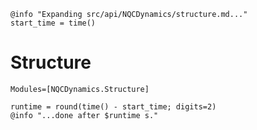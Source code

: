 ```@setup logging
@info "Expanding src/api/NQCDynamics/structure.md..."
start_time = time()
```
# Structure

```@autodocs
Modules=[NQCDynamics.Structure]
```
```@setup logging
runtime = round(time() - start_time; digits=2)
@info "...done after $runtime s."
```
